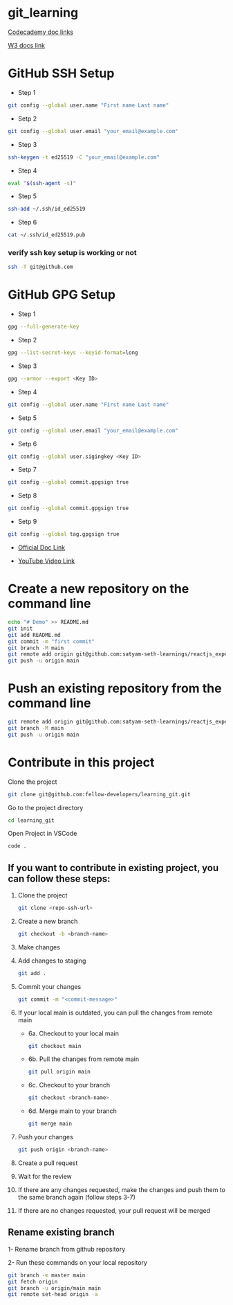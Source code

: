 # git_learning

[Codecademy doc links](https://www.codecademy.com/resources/docs/git/)

[W3 docs link](https://www.w3docs.com/learn-git/introduction4.html)

# GitHub SSH Setup

- Step 1

```bash
git config --global user.name "First name Last name"
```

- Setp 2

```bash
git config --global user.email "your_email@example.com"
```

- Step 3

```bash
ssh-keygen -t ed25519 -C "your_email@example.com"
```

- Step 4

```bash
eval "$(ssh-agent -s)"
```

- Step 5

```bash
ssh-add ~/.ssh/id_ed25519
```

- Step 6

```bash
cat ~/.ssh/id_ed25519.pub
```

### verify ssh key setup is working or not

```bash
ssh -T git@github.com
```

# GitHub GPG Setup

- Step 1

```bash
gpg --full-generate-key
```

- Step 2

```bash
gpg --list-secret-keys --keyid-format=long
```

- Step 3

```bash
gpg --armor --export <Key ID>
```

- Step 4

```bash
git config --global user.name "First name Last name"
```

- Setp 5

```bash
git config --global user.email "your_email@example.com"
```

- Setp 6

```bash
git config --global user.sigingkey <Key ID>
```

- Setp 7

```bash
git config --global commit.gpgsign true
```

- Setp 8

```bash
git config --global commit.gpgsign true
```

- Setp 9

```bash
git config --global tag.gpgsign true
```

- [Official Doc Link](https://docs.github.com/en/authentication/managing-commit-signature-verification/generating-a-new-gpg-key)

- [YouTube Video Link](https://youtu.be/xj9OiJL56pM?si=5A8eW5AEy9qQkt06)

# Create a new repository on the command line

```bash
echo "# Demo" >> README.md
git init
git add README.md
git commit -m "first commit"
git branch -M main
git remote add origin git@github.com:satyam-seth-learnings/reactjs_experiments.git
git push -u origin main
```

# Push an existing repository from the command line

```bash
git remote add origin git@github.com:satyam-seth-learnings/reactjs_experiments.git
git branch -M main
git push -u origin main
```

# Contribute in this project

Clone the project

```bash
git clone git@github.com:fellow-developers/learning_git.git
```

Go to the project directory

```bash
cd learning_git
```

Open Project in VSCode

```bash
code .
```

## If you want to contribute in existing project, you can follow these steps:

1. Clone the project

   ```bash
   git clone <repo-ssh-url>
   ```

2. Create a new branch

   ```bash
   git checkout -b <branch-name>
   ```

3. Make changes

4. Add changes to staging

   ```bash
   git add .
   ```

5. Commit your changes

   ```bash
   git commit -m "<commit-message>"
   ```

6. If your local main is outdated, you can pull the changes from remote main

   - 6a. Checkout to your local main
     ```bash
     git checkout main
     ```
   - 6b. Pull the changes from remote main
     ```bash
     git pull origin main
     ```
   - 6c. Checkout to your branch
     ```bash
     git checkout <branch-name>
     ```
   - 6d. Merge main to your branch
     ```bash
     git merge main
     ```

7. Push your changes

   ```bash
   git push origin <branch-name>
   ```

8. Create a pull request

9. Wait for the review

10. If there are any changes requested, make the changes and push them to the same branch again (follow steps 3-7)

11. If there are no changes requested, your pull request will be merged

## Rename existing branch

1- Rename branch from github repository

2- Run these commands on your local repository

```bash
git branch -m master main
git fetch origin
git branch -u origin/main main
git remote set-head origin -a
```
